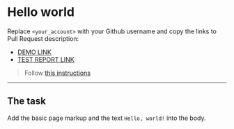 # Hello world
Replace `<your_account>` with your Github username and copy the links to Pull Request description:
- [DEMO LINK](https://GUSILLUS.github.io/layout_hello-world/)
- [TEST REPORT LINK](https://GUSILLUS.github.io/layout_hello-world/report/html_report/)

> Follow [this instructions](https://mate-academy.github.io/layout_task-guideline/#how-to-solve-the-layout-tasks-on-github)
___

## The task 
Add the basic page markup and the text `Hello, world!` into the body.
